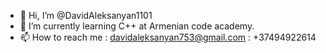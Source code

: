 - 👋 Hi, I’m @DavidAleksanyan1101
- 🌱 I’m currently learning C++ at Armenian code academy.
- 📫 How to reach me : davidaleksanyan753@gmail.com : +37494922614

<!---
DavidAleksanyan1101/DavidAleksanyan1101 is a ✨ special ✨ repository because its `README.md` (this file) appears on your GitHub profile.
You can click the Preview link to take a look at your changes.
--->
